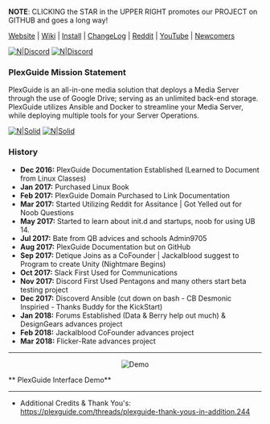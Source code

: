 **NOTE**:  CLICKING the STAR in the UPPER RIGHT promotes our PROJECT on GITHUB and goes a long way!

[Website](https://plexguide.com) | [Wiki](https://wiki.plexguide.com) | [Install](https://plexguide.com/threads/plexguide-install-instructions.243/) | [ChangeLog](https://github.com/Admin9705/PlexGuide.com-The-Awesome-Plex-Server/blob/Version-5/ChangeLog.md) | [Reddit](https://www.reddit.com/r/plexguide/) | [YouTube](https://plexguide.com/threads/youtube-videos.436/) | [Newcomers](https://plexguide.com/threads/for-pg-newcomers.653/)

[![N|Discord](https://plexguide.com/pics/github/discord1.png)](https://plexguide.com/threads/plexguide-discord-information.471/) [![N|Discord](https://plexguide.com/pics/github/donate.png)](https://plexguide.com/dbtech-donate/monthly-developer-costs.1/donate)

### PlexGuide Mission Statement ###

PlexGuide is an all-in-one media solution that deploys a Media Server through the use of Google Drive; serving as an unlimited back-end storage. PlexGuide utilizes Ansible and Docker to streamline your Media Server, while deploying multiple tools for your Server Operations.

[![N|Solid](https://camo.githubusercontent.com/348b82630f4f5be3c775c9caed3bb5765b0b3018/687474703a2f2f692e696d6775722e636f6d2f785370773438322e706e67)](https://plexguide.com/forums/pg-scripting.94/) [![N|Solid](https://camo.githubusercontent.com/653f9f8e115242dddb8f6282d17c8ef550844294/687474703a2f2f692e696d6775722e636f6d2f6d464f304f75582e706e67)](https://plexguide.com/forums/development.14/)

### History ###

* **Dec 2016:** PlexGuide Documentation Established (Learned to Document from Linux Classes)
* **Jan 2017:** Purchased Linux Book
* **Feb 2017:** PlexGuide Domain Purchased to Link Documentation
* **Mar 2017:** Started Utilizing Reddit for Assitance | Got Yelled out for Noob Questions
* **May 2017:** Started to learn about init.d and startups, noob for using UB 14.
* **Jul 2017:** Bate from QB advices and schools Admin9705
* **Aug 2017:** PlexGuide Documentation but on GitHub
* **Sep 2017:** Detique Joins as a CoFounder | Jackalblood suggest to Program to create Unity (Nightmare Begins)
* **Oct 2017:** Slack First Used for Communications
* **Nov 2017:** Discord First Used Pentagons and many others start beta testing project
* **Dec 2017:** Discoverd Ansible (cut down on bash - CB Desmonic Inspiried - Thanks Buddy for the KickStart)
* **Jan 2018:** Forums Established (Data & Berry help out much) & DesignGears advances project
* **Feb 2018:** Jackalblood CoFounder advances project
* **Mar 2018:** Flicker-Rate advances project

----------------------------------------------------------------------
<p align="center">
  <img src="https://plexguide.com/demo40.png" alt="Demo"/>
</p>
** PlexGuide Interface Demo**

---------------------------------
- Additional Credits & Thank You's: https://plexguide.com/threads/plexguide-thank-yous-in-addition.244
